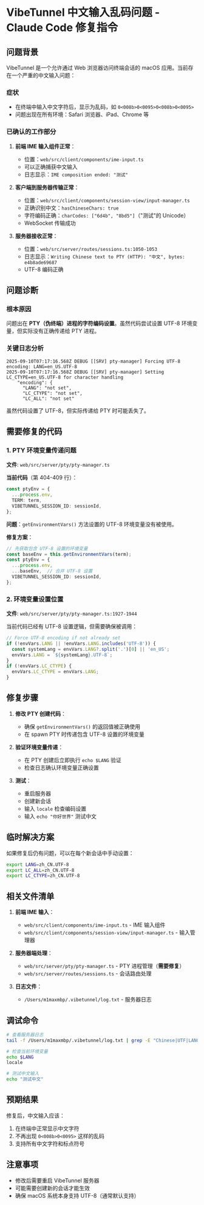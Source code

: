 # VibeTunnel 中文输入乱码问题 - Claude Code 修复指令

## 问题背景

VibeTunnel 是一个允许通过 Web 浏览器访问终端会话的 macOS 应用。当前存在一个严重的中文输入问题：

### 症状
- 在终端中输入中文字符后，显示为乱码，如 `0<008b>0<0095>0<008b>0<0095>`
- 问题出现在所有环境：Safari 浏览器、iPad、Chrome 等

### 已确认的工作部分
1. **前端 IME 输入组件正常**：
   - 位置：`web/src/client/components/ime-input.ts`
   - 可以正确捕获中文输入
   - 日志显示：`IME composition ended: "测试"`

2. **客户端到服务器传输正常**：
   - 位置：`web/src/client/components/session-view/input-manager.ts`
   - 正确识别中文：`hasChineseChars: true`
   - 字符编码正确：`charCodes: ["6d4b", "8bd5"]`（"测试"的 Unicode）
   - WebSocket 传输成功

3. **服务器接收正常**：
   - 位置：`web/src/server/routes/sessions.ts:1050-1053`
   - 日志显示：`Writing Chinese text to PTY (HTTP): "中文", bytes: e4b8ade69687`
   - UTF-8 编码正确

## 问题诊断

### 根本原因
问题出在 **PTY（伪终端）进程的字符编码设置**。虽然代码尝试设置 UTF-8 环境变量，但实际没有正确传递给 PTY 进程。

### 关键日志分析
```
2025-09-10T07:17:16.568Z DEBUG [[SRV] pty-manager] Forcing UTF-8 encoding: LANG=en_US.UTF-8
2025-09-10T07:17:16.568Z DEBUG [[SRV] pty-manager] Setting LC_CTYPE=en_US.UTF-8 for character handling
    "encoding": {
      "LANG": "not set",
      "LC_CTYPE": "not set",
      "LC_ALL": "not set"
```

虽然代码设置了 UTF-8，但实际传递给 PTY 时可能丢失了。

## 需要修复的代码

### 1. PTY 环境变量传递问题
**文件**: `web/src/server/pty/pty-manager.ts`

**当前代码**（第 404-409 行）：
```typescript
const ptyEnv = {
  ...process.env,
  TERM: term,
  VIBETUNNEL_SESSION_ID: sessionId,
};
```

**问题**：`getEnvironmentVars()` 方法设置的 UTF-8 环境变量没有被使用。

**修复方案**：
```typescript
// 先获取包含 UTF-8 设置的环境变量
const baseEnv = this.getEnvironmentVars(term);
const ptyEnv = {
  ...process.env,
  ...baseEnv,  // 合并 UTF-8 设置
  VIBETUNNEL_SESSION_ID: sessionId,
};
```

### 2. 环境变量设置位置
**文件**: `web/src/server/pty/pty-manager.ts:1927-1944`

当前代码已经有 UTF-8 设置逻辑，但需要确保被调用：
```typescript
// Force UTF-8 encoding if not already set
if (!envVars.LANG || !envVars.LANG.includes('UTF-8')) {
  const systemLang = envVars.LANG?.split('.')[0] || 'en_US';
  envVars.LANG = `${systemLang}.UTF-8`;
}
if (!envVars.LC_CTYPE) {
  envVars.LC_CTYPE = envVars.LANG;
}
```

## 修复步骤

1. **修改 PTY 创建代码**：
   - 确保 `getEnvironmentVars()` 的返回值被正确使用
   - 在 spawn PTY 时传递包含 UTF-8 设置的环境变量

2. **验证环境变量传递**：
   - 在 PTY 创建后立即执行 `echo $LANG` 验证
   - 检查日志确认环境变量正确设置

3. **测试**：
   - 重启服务器
   - 创建新会话
   - 输入 `locale` 检查编码设置
   - 输入 `echo "你好世界"` 测试中文

## 临时解决方案

如果修复后仍有问题，可以在每个新会话中手动设置：
```bash
export LANG=zh_CN.UTF-8
export LC_ALL=zh_CN.UTF-8
export LC_CTYPE=zh_CN.UTF-8
```

## 相关文件清单

1. **前端 IME 输入**：
   - `web/src/client/components/ime-input.ts` - IME 输入组件
   - `web/src/client/components/session-view/input-manager.ts` - 输入管理器

2. **服务器端处理**：
   - `web/src/server/pty/pty-manager.ts` - PTY 进程管理（**需要修复**）
   - `web/src/server/routes/sessions.ts` - 会话路由处理

3. **日志文件**：
   - `/Users/m1maxmbp/.vibetunnel/log.txt` - 服务器日志

## 调试命令

```bash
# 查看服务器日志
tail -f /Users/m1maxmbp/.vibetunnel/log.txt | grep -E "Chinese|UTF|LANG|LC_"

# 检查当前环境变量
echo $LANG
locale

# 测试中文输入
echo "测试中文"
```

## 预期结果

修复后，中文输入应该：
1. 在终端中正常显示中文字符
2. 不再出现 `0<008b>0<0095>` 这样的乱码
3. 支持所有中文字符和标点符号

## 注意事项

- 修改后需要重启 VibeTunnel 服务器
- 可能需要创建新的会话才能生效
- 确保 macOS 系统本身支持 UTF-8（通常默认支持）